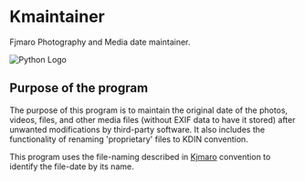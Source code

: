 # Kmaintainer
Fjmaro Photography and Media date maintainer. 

![Python Logo](https://www.python.org/static/community_logos/python-logo.png "Python")

## Purpose of the program
The purpose of this program is to maintain the original date of the photos, videos, files, and other media files (without EXIF data to have it stored) after unwanted modifications by third-party software. It also includes the functionality of renaming 'proprietary' files to KDIN convention.

This program uses the file-naming described in [Kjmaro](https://github.com/fjmaro/Kjmarotools/blob/main/kjmarotools/basics/conventions.py) convention to identify the file-date by its name.